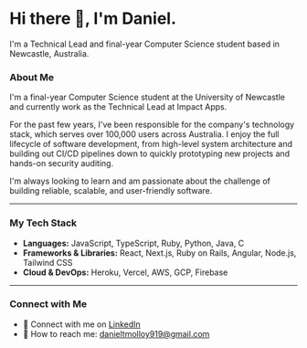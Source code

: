 # Hi there 👋, I'm Daniel.

I'm a Technical Lead and final-year Computer Science student based in Newcastle, Australia.

### About Me

I'm a final-year Computer Science student at the University of Newcastle and currently work as the Technical Lead at Impact Apps.

For the past few years, I've been responsible for the company's technology stack, which serves over 100,000 users across Australia. I enjoy the full lifecycle of software development, from high-level system architecture and building out CI/CD pipelines down to quickly prototyping new projects and hands-on security auditing.

I'm always looking to learn and am passionate about the challenge of building reliable, scalable, and user-friendly software.

---

### My Tech Stack

*   **Languages:** JavaScript, TypeScript, Ruby, Python, Java, C
*   **Frameworks & Libraries:** React, Next.js, Ruby on Rails, Angular, Node.js, Tailwind CSS
*   **Cloud & DevOps:** Heroku, Vercel, AWS, GCP, Firebase

---

### Connect with Me

*   🤝 Connect with me on [LinkedIn](https://www.linkedin.com/in/danieltmolloy)
*   📧 How to reach me: [danieltmolloy919@gmail.com](mailto:danieltmolloy919@gmail.com)
